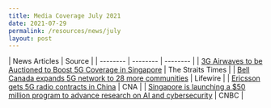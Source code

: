 ```yaml
---
title: Media Coverage July 2021
date: 2021-07-29
permalink: /resources/news/july
layout: post
---
```


| News Articles | Source | 
| -------- | -------- | -------- |
| <a href="https://www.straitstimes.com/tech/tech-news/3g-airwaves-to-be-auctioned-to-boost-5g-coverage-in-spore" target="_blank">3G Airwaves to be Auctioned to Boost 5G Coverage in Singapore</a>   | The Straits Times     |
| <a href="https://www.lifewire.com/5g-news-4428066" target="_blank">Bell Canada expands 5G network to 28 more communities</a>   | Lifewire     |
| <a href="https://www.channelnewsasia.com/news/business/ericsson-gets-5g-radio-contracts-in-china-sources-15361950" target="_blank">Ericsson gets 5G radio contracts in China</a>   | CNA     |
| <a href="https://www.cnbc.com/2021/07/13/singapore-to-launch-50-million-program-in-ai-cybersecurity-research-for-5g.html" target="_blank">Singapore is launching a $50 million program to advance research on AI and cybersecurity</a>   | CNBC     |